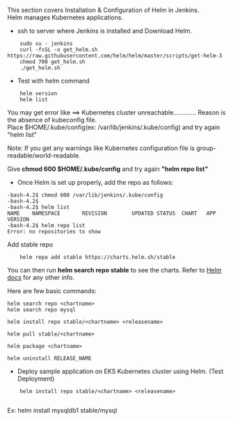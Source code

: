 This section covers Installation & Configuration of Helm in Jenkins.  
Helm manages Kubernetes applications.  

* ssh to server where Jenkins is installed and Download Helm.  
```  
    sudo su - jenkins
    curl -fsSL -o get_helm.sh https://raw.githubusercontent.com/helm/helm/master/scripts/get-helm-3  
    chmod 700 get_helm.sh  
    ./get_helm.sh  
```  

* Test with helm command  
```  
    helm version  
    helm list  
```  
You may get error like ==> Kubernetes cluster unreachable.............   Reason is the absence of kubeconfig file.  
Place $HOME/.kube/config(ex: /var/lib/jenkins/.kube/config)  and try again "helm list"  

Note: If you get any warnings like Kubernetes configuration file is group-readable/world-readable.  

Give **chmod 600 $HOME/.kube/config** and try again **"helm repo list"**  


* Once Helm is set up properly, add the repo as follows:  
```   
-bash-4.2$ chmod 600 /var/lib/jenkins/.kube/config
-bash-4.2$
-bash-4.2$ helm list
NAME    NAMESPACE       REVISION        UPDATED STATUS  CHART   APP VERSION
-bash-4.2$ helm repo list
Error: no repositories to show    
```  
Add stable repo  
```  
    helm repo add stable https://charts.helm.sh/stable
```  
You can then run **helm search repo stable** to see the charts. Refer to [Helm docs](https://helm.sh/docs/helm) for any other info.  

Here are few basic commands:  
    
    helm search repo <chartname>
    helm search repo mysql  

    helm install repo stable/<chartname> <releasename>
  
    helm pull stable/<chartname>
  
    helm package <chartname>

    helm uninstall RELEASE_NAME  

* Deploy sample application on EKS Kubernetes cluster using Helm.  (Test Deployment)

```  
    helm install repo stable/<chartname> <releasename>  
    
```  

Ex: helm install mysqldb1 stable/mysql  




    






